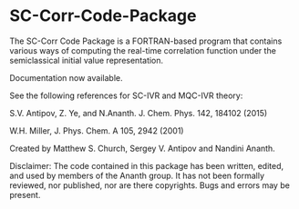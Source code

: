 # SC-Corr-Code-Package
The SC-Corr Code Package is a FORTRAN-based program that contains various ways of computing the real-time correlation function under the semiclassical initial value representation.

Documentation now available.

See the following references for SC-IVR and MQC-IVR theory:

S.V. Antipov, Z. Ye, and N.Ananth. J. Chem. Phys. 142, 184102 (2015)

W.H. Miller, J. Phys. Chem. A 105, 2942 (2001)

Created by Matthew S. Church, Sergey V. Antipov and Nandini Ananth.

Disclaimer: The code contained in this package has been written, edited, and used by members of the Ananth group. It has not been formally reviewed, nor published, nor are there copyrights. Bugs and errors may be present.
